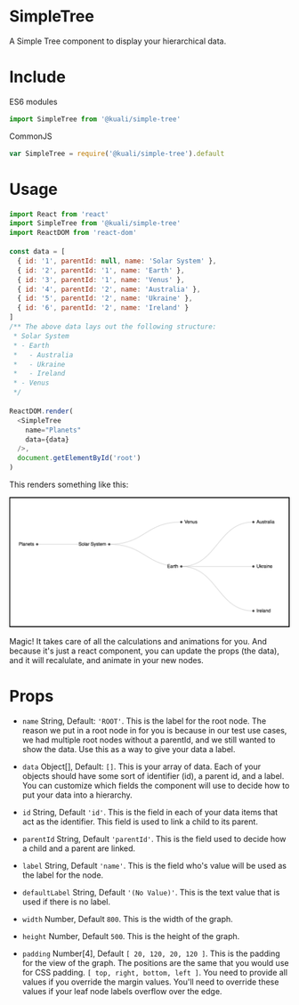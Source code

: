 # SimpleTree

A Simple Tree component to display your hierarchical data.

# Include

ES6 modules

```js
import SimpleTree from '@kuali/simple-tree'
```

CommonJS

```js
var SimpleTree = require('@kuali/simple-tree').default
```

# Usage

```js
import React from 'react'
import SimpleTree from '@kuali/simple-tree'
import ReactDOM from 'react-dom'

const data = [
  { id: '1', parentId: null, name: 'Solar System' },
  { id: '2', parentId: '1', name: 'Earth' },
  { id: '3', parentId: '1', name: 'Venus' },
  { id: '4', parentId: '2', name: 'Australia' },
  { id: '5', parentId: '2', name: 'Ukraine' },
  { id: '6', parentId: '2', name: 'Ireland' }
]
/** The above data lays out the following structure:
 * Solar System
 * - Earth
 *   - Australia
 *   - Ukraine
 *   - Ireland
 * - Venus
 */

ReactDOM.render(
  <SimpleTree
    name="Planets"
    data={data}
  />,
  document.getElementById('root')
)
```

This renders something like this:

![rendered tree view](tree-view.png)

Magic! It takes care of all the calculations and animations for you. And
because it's just a react component, you can update the props (the data), and it
will recalulate, and animate in your new nodes.

# Props

- `name` String, Default: `'ROOT'`. This is the label for the root node. The
  reason we put in a root node in for you is because in our test use cases, we
  had multiple root nodes without a parentId, and we still wanted to show the
  data. Use this as a way to give your data a label.

- `data` Object[], Default: `[]`. This is your array of data. Each of your
  objects should have some sort of identifier (id), a parent id, and a label.
  You can customize which fields the component will use to decide how to
  put your data into a hierarchy.

- `id` String, Default `'id'`. This is the field in each of your data items that
  act as the identifier. This field is used to link a child to its parent.

- `parentId` String, Default `'parentId'`. This is the field used to decide how
  a child and a parent are linked.

- `label` String, Default `'name'`. This is the field who's value will be used
  as the label for the node.

- `defaultLabel` String, Default `'(No Value)'`. This is the text value that is
  used if there is no label.

- `width` Number, Default `800`. This is the width of the graph.

- `height` Number, Default `500`. This is the height of the graph.

- `padding` Number[4], Default `[ 20, 120, 20, 120 ]`. This is the padding for
  the view of the graph. The positions are the same that you would use for CSS
  padding. `[ top, right, bottom, left ]`. You need to provide all values if you
  override the margin values. You'll need to override these values if your leaf
  node labels overflow over the edge.
